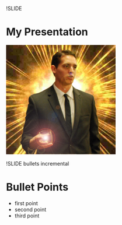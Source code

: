 !SLIDE 
# My Presentation #

![chacon](chacon.jpg)

!SLIDE bullets incremental
# Bullet Points #

* first point
* second point
* third point
